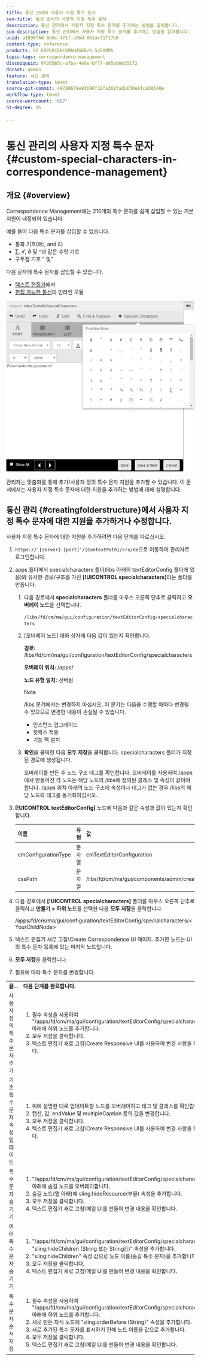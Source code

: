 ```yaml
---
title: 통신 관리의 사용자 지정 특수 문자
seo-title: 통신 관리의 사용자 지정 특수 문자
description: 통신 관리에서 사용자 지정 특수 문자를 추가하는 방법을 알아봅니다.
seo-description: 통신 관리에서 사용자 지정 특수 문자를 추가하는 방법을 알아봅니다.
uuid: a1890f6d-8e0c-471f-a9bd-861acf1f17e6
content-type: reference
products: SG_EXPERIENCEMANAGER/6.5/FORMS
topic-tags: correspondence-management
discoiquuid: 9f26565c-a7ba-4e9e-bf77-a95eb8e351f2
docset: aem65
feature: 서신 관리
translation-type: tm+mt
source-git-commit: 48726639e93696f32fa368fad2630e6fca50640e
workflow-type: tm+mt
source-wordcount: '657'
ht-degree: 1%

---
```



# 통신 관리의 사용자 지정 특수 문자{#custom-special-characters-in-correspondence-management}

## 개요 {#overview}

Correspondence Management에는 210개의 특수 문자를 쉽게 삽입할 수 있는 기본 지원이 내장되어 있습니다.

예를 들어 다음 특수 문자를 삽입할 수 있습니다.

* 통화 기호(예:, and £)
* ∑, √, ∂ 및 ^과 같은 수학 기호
* 구두점 기호 ‟ 및&quot;

다음 글자에 특수 문자를 삽입할 수 있습니다.

* [텍스트 편집기](/help/forms/using/document-fragments.md#createtext)에서
* [편집 가능한 통신](../../forms/using/create-correspondence.md#managecontent)의 인라인 모듈

![specialcharacterslinemodule](assets/specialcharactersinlinemodule.png)

관리자는 맞춤화를 통해 추가/사용자 정의 특수 문자 지원을 추가할 수 있습니다. 이 문서에서는 사용자 지정 특수 문자에 대한 지원을 추가하는 방법에 대해 설명합니다.

## 통신 관리 {#creatingfolderstructure}에서 사용자 지정 특수 문자에 대한 지원을 추가하거나 수정합니다.

사용자 지정 특수 문자에 대한 지원을 추가하려면 다음 단계를 따르십시오.

1. `https://'[server]:[port]'/[ContextPath]/crx/de`으로 이동하여 관리자로 로그인합니다.
1. apps 폴더에서 specialcharacters 폴더(libs 아래의 textEditorConfig 폴더에 있음)와 유사한 경로/구조를 가진 **[!UICONTROL specialcharacters]**&#x200B;라는 폴더를 만듭니다.

   1. 다음 경로에서 **specialcharacters** 폴더를 마우스 오른쪽 단추로 클릭하고 **오버레이 노드**&#x200B;을 선택합니다.

      `/libs/fd/cm/ma/gui/configuration/textEditorConfig/specialcharacters`

   1. [오버레이 노드] 대화 상자에 다음 값이 있는지 확인합니다.

      **경로:** /libs/fd/cm/ma/gui/configuration/textEditorConfig/specialcharacters

      **오버레이 위치:** /apps/

      **노드 유형 일치:** 선택됨

      >[!NOTE]
      >
      >/libs 분기에서는 변경하지 마십시오. 이 분기는 다음을 수행할 때마다 변경될 수 있으므로 변경한 내용이 손실될 수 있습니다.
      >
      >
      >
      >    * 인스턴스 업그레이드
      >    * 핫픽스 적용
      >    * 기능 팩 설치


   1. **확인**&#x200B;을 클릭한 다음 **모두 저장**&#x200B;을 클릭합니다. specialcharacters 폴더가 지정된 경로에 생성됩니다.

      오버레이를 만든 후 노드 구조 태그를 확인합니다. 오버레이를 사용하여 /apps에서 만들어진 각 노드는 해당 노드의 /libs에 정의된 클래스 및 속성이 같아야 합니다. /apps 위치 아래의 노드 구조에 속성이나 태그가 없는 경우 /libs의 해당 노드와 태그를 동기화하십시오.



1. **[!UICONTROL textEditorConfig]** 노드에 다음과 같은 속성과 값이 있는지 확인합니다.

   | 이름 | 유형 | 값 |
   |---|---|---|
   | cmConfigurationType | 문자열 | cmTextEditorConfiguration |
   | cssPath | 문자열 | /libs/fd/cm/ma/gui/components/admin/createasset/textcontrol/clientlibs/textcontrol |

1. 다음 경로에서 **[!UICONTROL specialcharacters]** 폴더를 마우스 오른쪽 단추로 클릭하고 **만들기 > 하위 노드**&#x200B;를 선택한 다음 **모두 저장**&#x200B;을 클릭합니다.

   /apps/fd/cm/ma/gui/configuration/textEditorConfig/specialcharacters/&lt;YourChildNode>

1. 텍스트 편집기 새로 고침\Create Correspondence UI 페이지. 추가한 노드는 UI의 특수 문자 목록에 있는 마지막 노드입니다.
1. **모두 저장**&#x200B;을 클릭합니다.
1. 필요에 따라 특수 문자를 변경합니다.

<table>
 <tbody>
  <tr>
   <td><strong>끝...</strong></td>
   <td><strong>다음 단계를 완료합니다.</strong></td>
  </tr>
  <tr>
   <td>사용자 정의 특수 문자 추가</td>
   <td>
    <ol>
     <li>필수 속성을 사용하여 "/apps/fd/cm/ma/gui/configuration/textEditorConfig/specialcharacters" 아래에 하위 노드를 추가합니다.</li>
     <li>모두 저장을 클릭합니다.</li>
     <li>텍스트 편집기 새로 고침\Create Responsive UI를 사용하여 변경 사항을 확인합니다.</li>
    </ol> </td>
  </tr>
  <tr>
   <td>기존 특수 문자 속성 업데이트</td>
   <td>
    <ol>
     <li>위에 설명한 대로 업데이트할 노드를 오버레이하고 태그 및 클래스를 확인합니다.</li>
     <li>캡션, 값, endValue 및 multipleCaption 등의 값을 변경합니다. </li>
     <li>모두 저장을 클릭합니다. </li>
     <li>텍스트 편집기 새로 고침\Create Responsive UI를 사용하여 변경 사항을 확인합니다.</li>
    </ol> </td>
  </tr>
  <tr>
   <td>특수 문자 숨기기</td>
   <td>
    <ol>
     <li>"/apps/fd/cm/ma/gui/configuration/textEditorConfig/specialcharacters" 아래에 숨길 노드를 오버레이합니다.</li>
     <li>숨길 노드(앱 아래)에 sling:hideResource(부울) 속성을 추가합니다. </li>
     <li>모두 저장을 클릭합니다. </li>
     <li>텍스트 편집기 새로 고침\메일 UI를 만들어 변경 내용을 확인합니다.<br /> </li>
    </ol> </td>
  </tr>
  <tr>
   <td>여러 특수 문자 숨기기</td>
   <td>
    <ol>
     <li>"/apps/fd/cm/ma/gui/configuration/textEditorConfig/specialcharacters"에 "sling:hideChildren (String 또는 String[])" 속성을 추가합니다. </li>
     <li>"sling:hideChildren" 속성 값으로 노드 이름(숨길 특수 문자)을 추가합니다. </li>
     <li>모두 저장을 클릭합니다. </li>
     <li>텍스트 편집기 새로 고침\메일 UI를 만들어 변경 내용을 확인합니다.<br /> </li>
    </ol> </td>
  </tr>
  <tr>
   <td>특수 문자 순서 지정</td>
   <td>
    <ol>
     <li>필수 속성을 사용하여 "/apps/fd/cm/ma/gui/configuration/textEditorConfig/specialcharacters" 아래에 하위 노드를 추가합니다. </li>
     <li>새로 만든 자식 노드에 "sling:orderBefore (String)" 속성을 추가합니다. </li>
     <li>새로 추가된 특수 문자를 표시하기 전에 노드 이름을 값으로 추가합니다. </li>
     <li>모두 저장을 클릭합니다. </li>
     <li>텍스트 편집기 새로 고침\메일 UI를 만들어 변경 내용을 확인합니다.<br /> </li>
    </ol> </td>
  </tr>
 </tbody>
</table>

